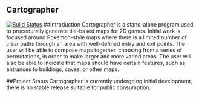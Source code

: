 Cartographer
------------
[![Build Status](https://travis-ci.org/rjackson90/cartographer.svg?branch=dev)](https://travis-ci.org/rjackson90/cartographer)
##Introduction
Cartographer is a stand-alone program used to procedurally generate tile-based maps for 2D games.
Initial work is focused around Pokemon-style maps where there is a limited number of clear paths
through an area with well-defined entry and exit points. The user will be able to compose maps
together, choosing from a series of permutations, in order to make larger and more varied areas.
The user will also be able to indicate that maps should have certain features, such as entrances 
to buildings, caves, or other maps. 

##Project Status
Cartographer is currently undergoing initial development, there is no stable release suitable for
public consumption. 
